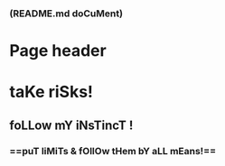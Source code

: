 ### (README.md doCuMent)

# Page header

# taKe riSks!
## foLLow mY iNsTincT !


### ==puT liMiTs & fOllOw tHem bY aLL mEans!==
